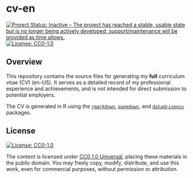 # cv-en

<!-- badges: start -->
[![Project Status: Inactive – The project has reached a stable, usable state but is no longer being actively developed; support/maintenance will be provided as time allows.](https://www.repostatus.org/badges/latest/inactive.svg)](https://www.repostatus.org/#inactive)
[![License: CC0-1.0](https://img.shields.io/badge/license-CC0_1.0-lightgrey.svg)](http://creativecommons.org/publicdomain/zero/1.0/)
<!-- badges: end -->

## Overview

This repository contains the source files for generating my **full** curriculum vitae (CV) (en-US). It serves as a detailed record of my professional experience and achievements, and is not intended for direct submission to potential employers.

The CV is generated in R using the [`rmarkdown`](https://github.com/rstudio/rmarkdown), [`pagedown`](https://github.com/rstudio/pagedown), and [`datadrivencv`](https://github.com/nstrayer/datadrivencv) packages.

## License

[![License: CC0-1.0](https://img.shields.io/badge/license-CC0_1.0-lightgrey.svg)](http://creativecommons.org/publicdomain/zero/1.0/)

The content is licensed under [CC0 1.0 Universal](https://creativecommons.org/publicdomain/zero/1.0/), placing these materials in the public domain. You may freely copy, modify, distribute, and use this work, even for commercial purposes, without permission or attribution.
